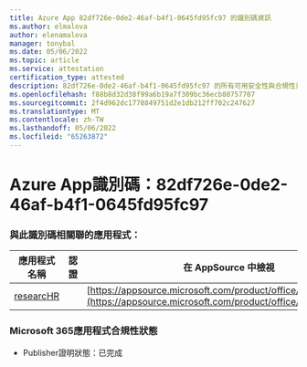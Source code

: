 ```yaml
---
title: Azure App 82df726e-0de2-46af-b4f1-0645fd95fc97 的識別碼資訊
ms.author: elmalova
author: elenamalova
manager: tonybal
ms.date: 05/06/2022
ms.topic: article
ms.service: attestation
certification_type: attested
description: 82df726e-0de2-46af-b4f1-0645fd95fc97 的所有可用安全性與合規性資訊。
ms.openlocfilehash: f88b8d32d38f99a6b19a7f309bc36ecb80757707
ms.sourcegitcommit: 2f4d962dc1778849751d2e1db212ff702c247627
ms.translationtype: MT
ms.contentlocale: zh-TW
ms.lasthandoff: 05/06/2022
ms.locfileid: "65263872"
---
```

# <a name="azure-app-id-82df726e-0de2-46af-b4f1-0645fd95fc97"></a>Azure App識別碼：82df726e-0de2-46af-b4f1-0645fd95fc97


### <a name="apps-associated-with-this-id"></a>與此識別碼相關聯的應用程式：
| **應用程式名稱** | **認證** | **在 AppSource 中檢視** |
|--------------|---------------|-----------------------|
| [researcHR](../forward/WA200002557.md) |  | [https://appsource.microsoft.com/product/office/WA200002557](https://appsource.microsoft.com/product/office/WA200002557) |

### <a name="microsoft-365-app-compliance-status"></a>Microsoft 365應用程式合規性狀態
- Publisher證明狀態：已完成
